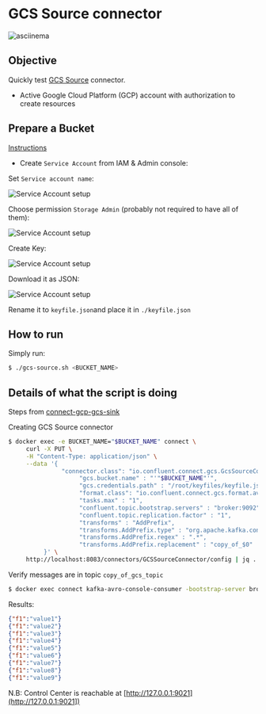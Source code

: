 # GCS Source connector

![asciinema](asciinema.gif)

## Objective

Quickly test [GCS Source](https://docs.confluent.io/current/connect/kafka-connect-gcs/source/index.html#quick-start) connector.

* Active Google Cloud Platform (GCP) account with authorization to create resources

## Prepare a Bucket

[Instructions](https://docs.confluent.io/current/connect/kafka-connect-gcs/index.html#prepare-a-bucket)

* Create `Service Account` from IAM & Admin console:

Set `Service account name`:

![Service Account setup](Screenshot1.png)

Choose permission `Storage Admin` (probably not required to have all of them):

![Service Account setup](Screenshot2.png)

Create Key:

![Service Account setup](Screenshot3.png)

Download it as JSON:

![Service Account setup](Screenshot4.png)

Rename it to `keyfile.json`and place it in `./keyfile.json`


## How to run

Simply run:

```bash
$ ./gcs-source.sh <BUCKET_NAME>
```

## Details of what the script is doing

Steps from [connect-gcp-gcs-sink](../connect/connect-gcp-gcs-sink/README.md)

Creating GCS Source connector

```bash
$ docker exec -e BUCKET_NAME="$BUCKET_NAME" connect \
     curl -X PUT \
     -H "Content-Type: application/json" \
     --data '{
               "connector.class": "io.confluent.connect.gcs.GcsSourceConnector",
                    "gcs.bucket.name" : "'"$BUCKET_NAME"'",
                    "gcs.credentials.path" : "/root/keyfiles/keyfile.json",
                    "format.class": "io.confluent.connect.gcs.format.avro.AvroFormat",
                    "tasks.max" : "1",
                    "confluent.topic.bootstrap.servers" : "broker:9092",
                    "confluent.topic.replication.factor" : "1",
                    "transforms" : "AddPrefix",
                    "transforms.AddPrefix.type" : "org.apache.kafka.connect.transforms.RegexRouter",
                    "transforms.AddPrefix.regex" : ".*",
                    "transforms.AddPrefix.replacement" : "copy_of_$0"
          }' \
     http://localhost:8083/connectors/GCSSourceConnector/config | jq .
```

Verify messages are in topic `copy_of_gcs_topic`

```bash
$ docker exec connect kafka-avro-console-consumer -bootstrap-server broker:9092 --property schema.registry.url=http://schema-registry:8081 --topic copy_of_gcs_topic --from-beginning --max-messages 9
```

Results:

```json
{"f1":"value1"}
{"f1":"value2"}
{"f1":"value3"}
{"f1":"value4"}
{"f1":"value5"}
{"f1":"value6"}
{"f1":"value7"}
{"f1":"value8"}
{"f1":"value9"}
```

N.B: Control Center is reachable at [http://127.0.0.1:9021](http://127.0.0.1:9021])

